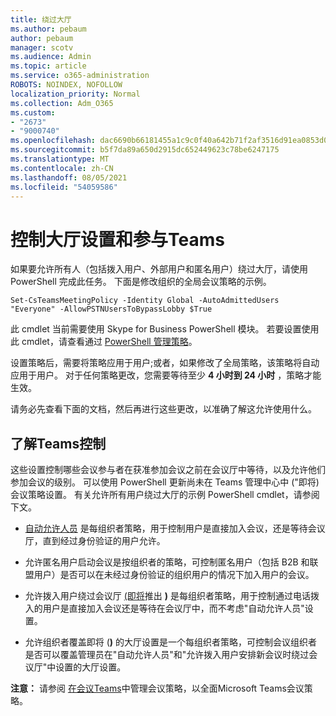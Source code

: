 ```yaml
---
title: 绕过大厅
ms.author: pebaum
author: pebaum
manager: scotv
ms.audience: Admin
ms.topic: article
ms.service: o365-administration
ROBOTS: NOINDEX, NOFOLLOW
localization_priority: Normal
ms.collection: Adm_O365
ms.custom:
- "2673"
- "9000740"
ms.openlocfilehash: dac6690b66181455a1c9c0f40a642b71f2af3516d91ea0853d06564b017b03a2
ms.sourcegitcommit: b5f7da89a650d2915dc652449623c78be6247175
ms.translationtype: MT
ms.contentlocale: zh-CN
ms.lasthandoff: 08/05/2021
ms.locfileid: "54059586"
---
```

# <a name="control-lobby-settings-and-level-of-participation-in-teams"></a>控制大厅设置和参与Teams

如果要允许所有人（包括拨入用户、外部用户和匿名用户）绕过大厅，请使用 PowerShell 完成此任务。  下面是修改组织的全局会议策略的示例。

`Set-CsTeamsMeetingPolicy -Identity Global -AutoAdmittedUsers "Everyone" -AllowPSTNUsersToBypassLobby $True`

此 cmdlet 当前需要使用 Skype for Business PowerShell 模块。 若要设置使用此 cmdlet，请查看通过 [PowerShell 管理策略](https://docs.microsoft.com/microsoftteams/teams-powershell-overview#managing-policies-via-powershell)。

设置策略后，需要将策略应用于用户;或者，如果修改了全局策略，该策略将自动应用于用户。 对于任何策略更改，您需要等待至少 **4 小时到 24 小时** ，策略才能生效。 

请务必先查看下面的文档，然后再进行这些更改，以准确了解这允许使用什么。


## <a name="understanding-teams-meeting-lobby-policy-controls"></a>了解Teams控制

这些设置控制哪些会议参与者在获准参加会议之前在会议厅中等待，以及允许他们参加会议的级别。 可以使用 PowerShell 更新尚未在 Teams 管理中心中 ("即将) 会议策略设置。 有关允许所有用户绕过大厅的示例 PowerShell cmdlet，请参阅下文。

- [自动允许人员](https://docs.microsoft.com/microsoftteams/meeting-policies-in-teams#automatically-admit-people) 是每组织者策略，用于控制用户是直接加入会议，还是等待会议厅，直到经过身份验证的用户允许。

- [](https://docs.microsoft.com/microsoftteams/meeting-policies-in-teams#allow-anonymous-people-to-start-a-meeting)允许匿名用户启动会议是按组织者的策略，可控制匿名用户（包括 B2B 和联盟用户）是否可以在未经过身份验证的组织用户的情况下加入用户的会议。

- 允许拨入用户绕过会议厅 [ (即将](https://docs.microsoft.com/microsoftteams/meeting-policies-in-teams#allow-dial-in-users-to-bypass-the-lobby-coming-soon)推出 **)** 是每组织者策略，用于控制通过电话拨入的用户是直接加入会议还是等待在会议厅中，而不考虑"自动允许人员"设置。 

- [](https://docs.microsoft.com/microsoftteams/meeting-policies-in-teams#allow-organizers-to-override-lobby-settings-coming-soon)允许组织者覆盖即将 (**)** 的大厅设置是一个每组织者策略，可控制会议组织者是否可以覆盖管理员在"自动允许人员"和"允许拨入用户安排新会议时绕过会议厅"中设置的大厅设置。

**注意：** 请参阅 [在会议Teams](https://docs.microsoft.com/microsoftteams/meeting-policies-in-teams)中管理会议策略，以全面Microsoft Teams会议策略。
